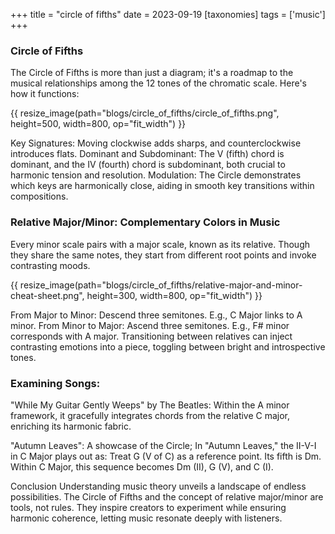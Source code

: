 +++
title = "circle of fifths"
date = 2023-09-19
[taxonomies]
tags = ['music']
+++


### Circle of Fifths
The Circle of Fifths is more than just a diagram; it's a roadmap to the musical relationships among the 12 tones of the chromatic scale. Here's how it functions:

{{ resize_image(path="blogs/circle_of_fifths/circle_of_fifths.png", height=500, width=800, op="fit_width") }}

Key Signatures: Moving clockwise adds sharps, and counterclockwise introduces flats.
Dominant and Subdominant: The V (fifth) chord is dominant, and the IV (fourth) chord is subdominant, both crucial to harmonic tension and resolution.
Modulation: The Circle demonstrates which keys are harmonically close, aiding in smooth key transitions within compositions.

### Relative Major/Minor: Complementary Colors in Music
Every minor scale pairs with a major scale, known as its relative. Though they share the same notes, they start from different root points and invoke contrasting moods.

{{ resize_image(path="blogs/circle_of_fifths/relative-major-and-minor-cheat-sheet.png", height=300, width=800, op="fit_width") }}

From Major to Minor: Descend three semitones. E.g., C Major links to A minor.
From Minor to Major: Ascend three semitones. E.g., F# minor corresponds with A major.
Transitioning between relatives can inject contrasting emotions into a piece, toggling between bright and introspective tones.

### Examining Songs:
"While My Guitar Gently Weeps" by The Beatles: Within the A minor framework, it gracefully integrates chords from the relative C major, enriching its harmonic fabric.

"Autumn Leaves": A showcase of the Circle; In "Autumn Leaves," the II-V-I in C Major plays out as: Treat G (V of C) as a reference point. Its fifth is Dm. Within C Major, this sequence becomes Dm (II), G (V), and C (I).

Conclusion
Understanding music theory unveils a landscape of endless possibilities. The Circle of Fifths and the concept of relative major/minor are tools, not rules. They inspire creators to experiment while ensuring harmonic coherence, letting music resonate deeply with listeners.